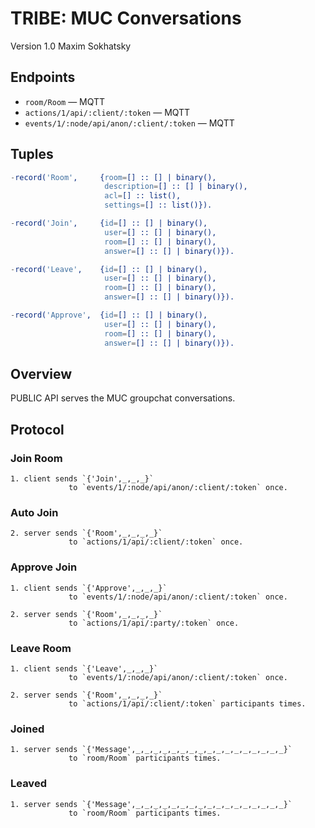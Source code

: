 TRIBE: MUC Conversations
========================

Version 1.0 Maxim Sokhatsky

Endpoints
--------

* `room/Room` — MQTT
* `actions/1/api/:client/:token` — MQTT
* `events/1/:node/api/anon/:client/:token` — MQTT

Tuples
------

```erlang
-record('Room',     {room=[] :: [] | binary(),
                     description=[] :: [] | binary(),
                     acl=[] :: list(),
                     settings=[] :: list()}).
```

```erlang
-record('Join',     {id=[] :: [] | binary(),
                     user=[] :: [] | binary(),
                     room=[] :: [] | binary(),
                     answer=[] :: [] | binary()}).
```

```erlang
-record('Leave',    {id=[] :: [] | binary(),
                     user=[] :: [] | binary(),
                     room=[] :: [] | binary(),
                     answer=[] :: [] | binary()}).
```

```erlang
-record('Approve',  {id=[] :: [] | binary(),
                     user=[] :: [] | binary(),
                     room=[] :: [] | binary(),
                     answer=[] :: [] | binary()}).
```

Overview
--------

PUBLIC API serves the MUC groupchat conversations.

Protocol
--------

### Join Room

```
1. client sends `{'Join',_,_,_}`
             to `events/1/:node/api/anon/:client/:token` once.
```

### Auto Join

```
2. server sends `{'Room',_,_,_,_}`
             to `actions/1/api/:client/:token` once.
```

### Approve Join

```
1. client sends `{'Approve',_,_,_}`
             to `events/1/:node/api/anon/:client/:token` once.
```

```
2. server sends `{'Room',_,_,_,_}`
             to `actions/1/api/:party/:token` once.
```

### Leave Room

```
1. client sends `{'Leave',_,_,_}`
             to `events/1/:node/api/anon/:client/:token` once.
```

```
2. server sends `{'Room',_,_,_,_}`
             to `actions/1/api/:client/:token` participants times.
```

### Joined

```
1. server sends `{'Message',_,_,_,_,_,_,_,_,_,_,_,_,_,_,_,_,_}`
             to `room/Room` participants times.
```

### Leaved

```
1. server sends `{'Message',_,_,_,_,_,_,_,_,_,_,_,_,_,_,_,_,_}`
             to `room/Room` participants times.
```
